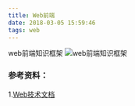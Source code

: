 ```yaml
---
title: Web前端
date: 2018-03-05 15:59:46
tags: web
---
```


web前端知识框架
![web前端知识框架](web.png)


### 参考资料：
1.[Web技术文档](https://developer.mozilla.org/zh-CN/docs/Web)
